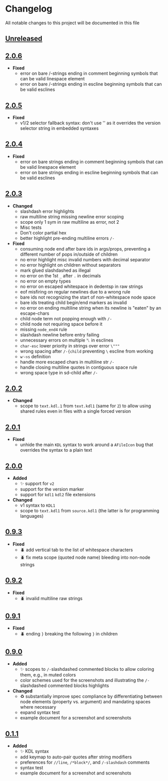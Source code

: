 # Changelog
All notable changes to this project will be documented in this file

[unreleased]: https://github.com/eugenesvk/sublime-kdl/compare/2.0.6...HEAD
## [Unreleased]
<!-- - __Added__ -->
  <!-- + :sparkles:  -->
  <!-- new features -->
<!-- - __Changed__ -->
  <!-- +   -->
  <!-- changes in existing functionality -->
<!-- - __Fixed__ -->
  <!-- + :beetle:  -->
  <!-- bug fixes -->
<!-- - __Deprecated__ -->
  <!-- + :poop:  -->
  <!-- soon-to-be removed features -->
<!-- - __Removed__ -->
  <!-- + :wastebasket:  -->
  <!-- now removed features -->
<!-- - __Security__ -->
  <!-- + :lock:  -->
  <!-- vulnerabilities -->

[2.0.6]: https://github.com/eugenesvk/sublime-kdl/releases/tag/2.0.6
## [2.0.6]
- __Fixed__
  +  error on bare /-strings ending in comment beginning symbols that can be valid linespace element
  +  error on bare /-strings ending in escline beginning symbols that can be valid esclines

[2.0.5]: https://github.com/eugenesvk/sublime-kdl/releases/tag/2.0.5
## [2.0.5]
- __Fixed__
  +  v1/2 selector fallback syntax: don't use '' as it overrides the version selector string in embedded syntaxes

[2.0.4]: https://github.com/eugenesvk/sublime-kdl/releases/tag/2.0.4
## [2.0.4]
- __Fixed__
  +  error on bare strings ending in comment beginning symbols that can be valid linespace element
  +  error on bare strings ending in escline beginning symbols that can be valid esclines

[2.0.3]: https://github.com/eugenesvk/sublime-kdl/releases/tag/2.0.3
## [2.0.3]
- __Changed__
  + slashdash error highlights
  + raw multiline string missing newline error scoping
  + scope only 1 sym in raw multiline as error, not 2
  + Misc tests
  + Don't color partial hex
  + better highlight pre-ending multiline errors `/-`
- __Fixed__
  + consuming node end after bare ids in args/props, preventing a different number of pops in/outside of children
  + no error highlight misc invalid numbers with decimal separator
  + no error highlight on children without separators
  + mark glued slashdashed as illegal
  + no error on the 1st `_` after `.` in decimals
  + no error on empty types
  + no error on escaped whitespace in dedentsp in raw strings
  + eof misfiring on regular newlines due to a wrong rule
  + bare ids not recognizing the start of non-whitespace node space
  + bare ids treating child begin/end markers as invalid
  + no error on ending multiline string when its newline is "eaten" by an escape-chars
  + child node term not popping enough with `/-`
  + child node not requiring space before it
  + missing `node_end4` rule
  + slashdash newline before entry failing
  + unnecessary errors on multiple ␤ in esclines
  + `char-esc` lower priority in strings over error `\"""`
  + wrong spacing after `/-{child` preventing `\` escline from working
  + `w␠⎋s` definition
  + handle more escaped chars in multiline str `/-`
  + handle closing multiline quotes in contiguous space rule
  + wrong space type in sd-child after `/-`

[2.0.2]: https://github.com/eugenesvk/sublime-kdl/releases/tag/2.0.2
## [2.0.2]
- __Changed__
  + scope to `text.kdl.1` from `text.kdl1` (same for `2`) to allow using shared rules even in files with a single forced version

[2.0.1]: https://github.com/eugenesvk/sublime-kdl/releases/tag/2.0.1
## [2.0.1]
- __Fixed__
  + unhide the main `KDL` syntax to work around a `AFileIcon` bug that overrides the syntax to a plain text

[2.0.0]: https://github.com/eugenesvk/sublime-kdl/releases/tag/2.0.0
## [2.0.0]
- __Added__
  + ✨ support for `v2`
  + support for the version marker
  + support for `kdl1` `kdl2` file extensions
- __Changed__
  + v1 syntax to `KDL1`
  + scope to `text.kdl1` from `source.kdl1` (the latter is for programming languages)

[0.9.3]: https://github.com/eugenesvk/sublime-kdl/releases/tag/0.9.3
## [0.9.3]
- __Fixed__
  + :beetle: add vertical tab to the list of whitespace characters
  + :beetle: fix meta scope (quoted node name) bleeding into non-node strings

[0.9.2]: https://github.com/eugenesvk/sublime-kdl/releases/tag/0.9.2
## [0.9.2]
- __Fixed__
  + :beetle: invalid multiline raw strings

[0.9.1]: https://github.com/eugenesvk/sublime-kdl/releases/tag/0.9.1
## [0.9.1]
- __Fixed__
  + :beetle: ending `}` breaking the following `}` in children

[0.9.0]: https://github.com/eugenesvk/sublime-kdl/releases/tag/0.9.0
## [0.9.0]
- __Added__
  + :sparkles: scopes to `/-`slashdashed commented blocks to allow coloring them, e.g., in muted colors
  + color schemes used for the screenshots and illustrating the `/-`slashdashed commented blocks highlights
- __Changed__
  + :recycle: substantially improve spec compliance by differentiating between node elements (property vs. argument) and mandating spaces where necessary
  + expand syntax test
  + example document for a screenshot and screenshots

[0.1.1]: https://github.com/eugenesvk/sublime-kdl/releases/tag/0.1.1
## [0.1.1]
- __Added__
  + :sparkles: KDL syntax
  + add keymap to auto-pair quotes after string modifiers
  + preferences for `//line`, `/*block*/`, and `/-slashdash` comments
  + syntax test
  + example document for a screenshot and screenshots
